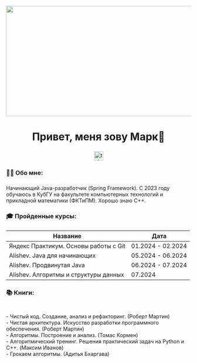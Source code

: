 <br clear="both">

<div align="center">
  <img height="300" width="600" src="https://i.pinimg.com/originals/15/e7/e3/15e7e300166c962d3b8a22f60b5cac9e.gif"  />
</div>

###

<h1 align="center">Привет, меня зову Марк👋</h1>

###

<div align="center">
  <a href="https://t.me/fsbrossii" target="_blank">
    <img src="https://img.shields.io/static/v1?message=Telegram&logo=telegram&label=&color=2CA5E0&logoColor=white&labelColor=&style=for-the-badge" height="25" alt="telegram logo"  />
  </a>
</div>

###

<h3 align="left">👩‍💻 Обо мне:</h3>

###

<p align="left">Начинающий Java-разработчик (Spring Framework). С 2023 году обучаюсь в КубГУ на факультете компьютерных технологий и прикладной математики (ФКТиПМ). Хорошо знаю С++.</p>

###

<h3 align="left">🎓 Пройденные курсы:</h3>

###


| Название | Дата |
|----------|----------|
| Яндекс Практикум. Основы работы с Git | 01.2024 - 02.2024 |
| Alishev. Java для начинающих | 05.2024 - 06.2024 |
| Alishev. Продвинутая Java  | 06.2024 - 07.2024 | 
| Alishev. Алгоритмы и структуры данных | 07.2024 |

###

<h3 align="left">📚 Книги:</h3>

###

<br>- Чистый код. Создание, анализ и рефакторинг. (Роберт Мартин)
<br>- Чистая архитектура. Искусство разработки программного обеспечения. (Роберт Мартин)
<br>- Алгоритмы. Построение и анализ. (Томас Кормен)
<br>- Алгоритмический тренинг. Решения практический задач на Python и C++. (Максим Иванов)
<br>- Грокаем алгоритмы. (Адитья Бхаргава)

###
